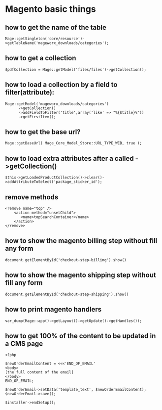 # Magento basic things

## how to get the name of the table
```
Mage::getSingleton('core/resource')->getTableName('mageworx_downloads/categories');
```

## how to get a collection 
```
$pdfCollection = Mage::getModel('files/files')->getCollection();
```

## how to load a collection by a field to filter(attribute):
``` 
Mage::getModel('mageworx_downloads/categories')
      ->getCollection()
      ->addFieldToFilter('title',array('like' => "%{$title}%"))
      ->getFirstItem();
```


## how to get the base url?
```
Mage::getBaseUrl( Mage_Core_Model_Store::URL_TYPE_WEB, true );
```

## how to load extra attributes after a called ->getCollection()
```
$this->getLoadedProductCollection()->clear()->addAttributeToSelect('package_sticker_id');
```

## remove methods
```
<remove name="top" />
    <action method="unsetChild">
       <name>topSearchContainer</name>
    </action>
</remove>
```

## how to show the magento billing step without fill any form
```
document.getElementById('checkout-step-billing').show()
```

## how to show the magento shipping step without fill any form
```
document.getElementById('checkout-step-shipping').show()
```

## how to print magento handlers
```
var_dump(Mage::app()->getLayout()->getUpdate()->getHandles());
```

## how to get 100% of the content to be updated in a CMS page
```
<?php

$newOrderEmailContent = <<<'END_OF_EMAIL'
<body>
[the full content of the email]
</body>
END_OF_EMAIL;

$newOrderEmail->setData('template_text', $newOrderEmailContent);
$newOrderEmail->save();

$installer->endSetup();
```
